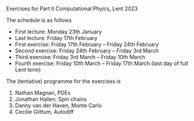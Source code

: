 Exercises for Part II Computational Phyics, Lent 2023

The schedule is as follows

- First lecture: Monday 23th January
- Last lecture: Friday 17th February
- First exercise: Friday 17th February – Friday 24th February
- Second exercise: Friday 24th February – Friday 3rd March
- Third exercise: Friday 3rd March – Friday 10th March
- Fourth exercise: Friday 10th March – Friday 17th March (last day of full Lent term)

The (tentative) programme for the exercises is

1. Nathan Magnan, PDEs
2. Jonathan Hallen, Spin chains
3. Danny van der Haven, Monte Carlo
4. Cecilie Glittum, Autodiff
